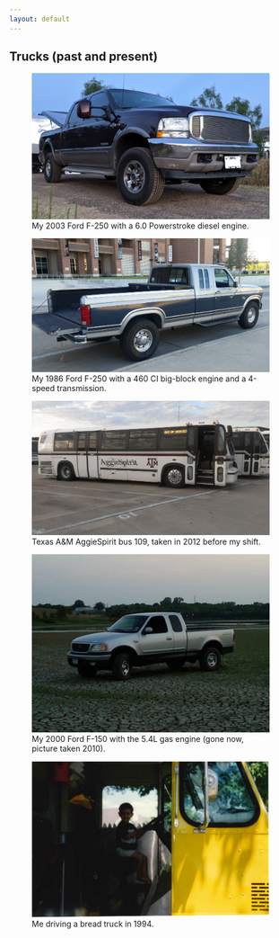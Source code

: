 ```yaml
---
layout: default
---
```


## Trucks (past and present)

<figure>
  <img src="/img/trucks/2003_ford_f250.jpg" alt="My 2003 Ford F-250 with a 6.0 Powerstroke diesel engine">
  <figcaption>My 2003 Ford F-250 with a 6.0 Powerstroke diesel engine.</figcaption>
</figure>

<figure>
  <img src="/img/trucks/1986_ford_f250.jpg" alt="My 1986 Ford F-250 with a 460 CI big-block engine and a 4-speed transmission.">
  <figcaption>My 1986 Ford F-250 with a 460 CI big-block engine and a 4-speed transmission.</figcaption>
</figure>

<figure>
  <img src="/img/trucks/tamu_aggie_spirit_bus_109.jpg" alt="Texas A&amp;M AggieSpirit bus 109, taken in 2012 before my shift.">
  <figcaption>Texas A&amp;M AggieSpirit bus 109, taken in 2012 before my shift.</figcaption>
</figure>

<figure>
  <img src="/img/trucks/2000_ford_f150.jpg" alt="My 2000 Ford F-150 with the 5.4L gas engine (gone now, picture taken 2010).">
  <figcaption>My 2000 Ford F-150 with the 5.4L gas engine (gone now, picture taken 2010).</figcaption>
</figure>

<figure>
  <img src="/img/trucks/bread_truck_driver.jpg" alt="Me driving a bread truck in 1994.">
  <figcaption>Me driving a bread truck in 1994.</figcaption>
</figure>
